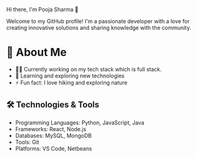 Hi there, I'm Pooja Sharma 👋

Welcome to my GitHub profile! I'm a passionate developer with a love for creating innovative solutions and sharing knowledge with the community.

# 🚀 About Me

- 👨‍💻 Currently working on my tech stack which is full stack.
- 🌱 Learning and exploring new technologies
- ⚡ Fun fact: I love hiking and exploring nature

## 🛠️ Technologies & Tools

- Programming Languages: Python, JavaScript, Java
- Frameworks: React, Node.js
- Databases: MySQL, MongoDB
- Tools: Git
- Platforms: VS Code, Netbeans
